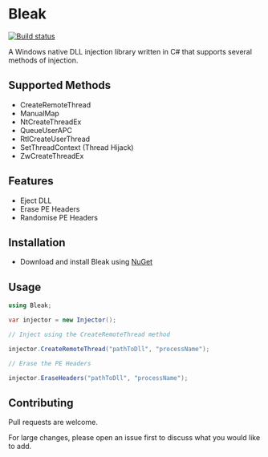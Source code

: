 # Bleak 

[![Build status](https://ci.appveyor.com/api/projects/status/t66asll5upc51rxg?svg=true)](https://ci.appveyor.com/project/Akaion/bleak)

A Windows native DLL injection library written in C# that supports several methods of injection.

## Supported Methods

* CreateRemoteThread
* ManualMap
* NtCreateThreadEx
* QueueUserAPC
* RtlCreateUserThread
* SetThreadContext (Thread Hijack)
* ZwCreateThreadEx

## Features

* Eject DLL
* Erase PE Headers
* Randomise PE Headers

## Installation

* Download and install Bleak using [NuGet](https://www.nuget.org/packages/Bleak)

## Usage

```csharp
using Bleak;

var injector = new Injector();

// Inject using the CreateRemoteThread method

injector.CreateRemoteThread("pathToDll", "processName");

// Erase the PE Headers

injector.EraseHeaders("pathToDll", "processName");
```

## Contributing
Pull requests are welcome. 

For large changes, please open an issue first to discuss what you would like to add.
